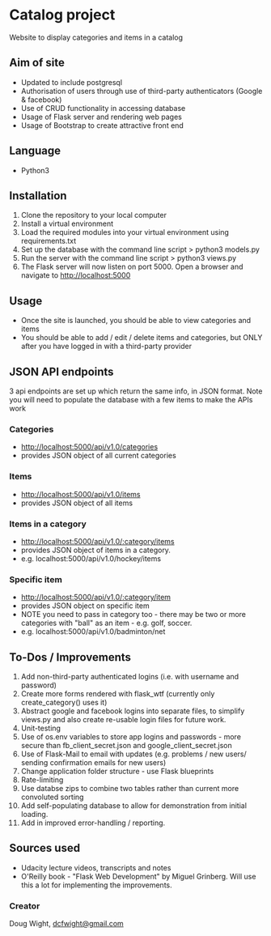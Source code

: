 # Catalog project
Website to display categories and items in a catalog

## Aim of site
- Updated to include postgresql
- Authorisation of users through use of third-party authenticators (Google & facebook)
- Use of CRUD functionality in accessing database
- Usage of Flask server and rendering web pages
- Usage of Bootstrap to create attractive front end

## Language
- Python3

## Installation
1. Clone the repository to your local computer
1. Install a virtual environment
1. Load the required modules into your virtual environment using requirements.txt
1. Set up the database with the command line script > python3 models.py
1. Run the server with the command line script > python3 views.py
1. The Flask server will now listen on port 5000. Open a browser and navigate to
[http://localhost:5000](http://localhost:5000)

## Usage
- Once the site is launched, you should be able to view categories and items
- You should be able to add / edit / delete items and categories, but ONLY after you have logged in with a third-party provider

## JSON API endpoints
3 api endpoints are set up which return the same info, in JSON format.
Note you will need to populate the database with a few items to make the APIs work

### Categories
- [http://localhost:5000/api/v1.0/categories](http://localhost:5000/api/v1.0/categories)
- provides JSON object of all current categories
### Items
- [http://localhost:5000/api/v1.0/items](http://localhost:5000/api/v1.0/items)
- provides JSON object of all items
### Items in a category
- [http://localhost:5000/api/v1.0/:category/items](http://localhost:5000/api/v1.0/:category/items)
- provides JSON object of items in a category.
- e.g. localhost:5000/api/v1.0/hockey/items
### Specific item
- [http://localhost:5000/api/v1.0/:category/item](http://localhost:5000/api/v1.0/:category/item)
- provides JSON object on specific item
- NOTE you need to pass in category too - there may be two or more categories with "ball" as an item - e.g. golf, soccer.
- e.g. localhost:5000/api/v1.0/badminton/net

## To-Dos / Improvements
1. Add non-third-party authenticated logins (i.e. with username and password)
1. Create more forms rendered with flask_wtf (currently only create_category() uses it)
1. Abstract google and facebook logins into separate files, to simplify views.py and also
create re-usable login files for future work.
1. Unit-testing
1. Use of os.env variables to store app logins and passwords - more secure than fb_client_secret.json
and google_client_secret.json
1. Use of Flask-Mail to email with updates (e.g. problems / new users/ sending confirmation emails for new users)
1. Change application folder structure - use Flask blueprints
1. Rate-limiting
1. Use databse zips to combine two tables rather than current more convoluted sorting
1. Add self-populating database to allow for demonstration from initial loading.
1. Add in improved error-handling / reporting.

## Sources used
- Udacity lecture videos, transcripts and notes
- O'Reilly book - "Flask Web Development" by Miguel Grinberg. Will use this a lot for implementing the improvements.

### Creator
Doug Wight, dcfwight@gmail.com
